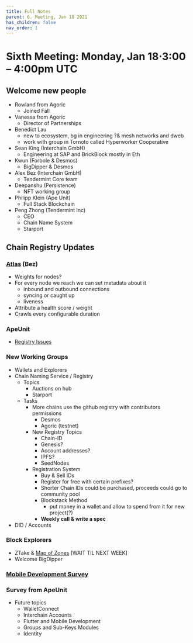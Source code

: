 ```yaml
---
title: Full Notes
parent: 6. Meeting, Jan 18 2021
has_children: false
nav_order: 1
---
```


# **Sixth Meeting: Monday, Jan 18⋅3:00 – 4:00pm UTC**


## Welcome new people
* Rowland from Agoric
	* Joined Fall
* Vanessa from Agoric
	* Director of Partnerships
* Benedict Lau
	* new to ecosystem, bg in engineering ?& mesh networks and dweb
	* work with group in Tornoto called Hyperworker Cooperative
* Sean King (Interchain GmbH)
	* Engineering at SAP and BrickBlock mostly in Eth
* Kwun (Forbole & Desmos)
	* BigDipper & Desmos
* Alex Bez (Interchain GmbH)
	* Tendermint Core team
* Deepanshu (Persistence)
	* NFT working group
* Philipp Klein (Ape Unit)
	* Full Stack Blockchain
* Peng Zhong (Tendermint Inc)
	* CEO
	* Chain Name System
	* Starport


## Chain Registry Updates
### [Atlas](https://atlas.cosmos.network) (Bez)
* Weights for nodes?
* For every node we reach we can set metadata about it
	* inbound and outbound connections
	* syncing or caught up
	* liveness
* Attribute a health score / weight
* Crawls every configurable duration
### ApeUnit
* [Registry Issues](https://github.com/cosmos/registry/issues)
### New Working Groups
* Wallets and Explorers
* Chain Naming Service / Registry
	* Topics
		* Auctions on hub
		* Starport
	* Tasks
		* More chains use the github registry with contributors permissions
			* Desmos
			* Agoric (testnet)
		* New Registry Topics
			* Chain-ID
			* Genesis?
			* Account addresses?
			* IPFS?
			* SeedNodes
		* Registration System
			* Buy & Sell IDs
			* Register for free with certain prefixes?
			* Shorter Chain IDs could be purchased, proceeds could go to community pool
			* Blockstack Method
				* put money in a wallet and allow to spend from it for new project(?)
			* **Weekly call & write a spec**
* DID / Accounts
### Block Explorers
* ZTake & [Map of Zones](https://mapofzones.com/) [WAIT TIL NEXT WEEK]
* Welcome BigDipper

### [Mobile Development Survey](https://docs.google.com/forms/d/e/1FAIpQLSfS1lBtCBtPtpCzoBfPw78XmIV-V04N0DIrAYcuq0OQJ2kMAw/viewform)
### Survey from ApeUnit
* Future topics
	* WalletConnect
	* Interchain Accounts
	* Flutter and Mobile Development
	* Groups and Sub-Keys Modules
	* Identity
